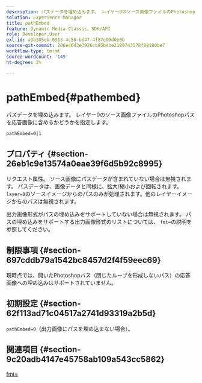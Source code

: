 ```yaml
---
description: パスデータを埋め込みます。 レイヤー0のソース画像ファイルのPhotoshopパスを応答画像に含めるかどうかを指定します。
solution: Experience Manager
title: pathEmbed
feature: Dynamic Media Classic、SDK/API
role: Developer,User
exl-id: a3b305eb-0313-4c58-bd47-4f87e09d0e0b
source-git-commit: 206e4643e3926cb85b4be2189743578f88180be7
workflow-type: tm+mt
source-wordcount: '149'
ht-degree: 2%

---
```


# pathEmbed{#pathembed}

パスデータを埋め込みます。 レイヤー0のソース画像ファイルのPhotoshopパスを応答画像に含めるかどうかを指定します。

`pathEmbed=0|1`

## プロパティ {#section-26eb1c9e13574a0eae39f6d5b92c8995}

リクエスト属性。 ソース画像にパスデータが含まれていない場合は無視されます。 パスデータは、画像データと同様に、拡大/縮小および回転されます。 `layer=0`のソースイメージからのパスのみが処理されます。他のレイヤーイメージからのパスは無視されます。

出力画像形式がパスの埋め込みをサポートしていない場合は無視されます。 パスの埋め込みをサポートする出力画像形式のリストについては、 `fmt=`の説明を参照してください。

## 制限事項 {#section-697cddb79a1542bc8457d2f4f59eec69}

現時点では、開いたPhotoshopパス（閉じたループを形成しないパス）の応答画像への埋め込みはサポートされていません。

## 初期設定 {#section-62f113ad71c04517a2741d93319a2b5d}

`pathEmbed=0`（出力画像にパスを埋め込まない場合）。

## 関連項目 {#section-9c20adb4147e45758ab109a543cc5862}

[fmt=](../../../../../is-api/http-ref/image-serving-api-ref/c-http-protocol-reference/c-command-reference/r-is-http-fmt.md#reference-cdf10043423b45ba9fe15157fb3ae37a)
